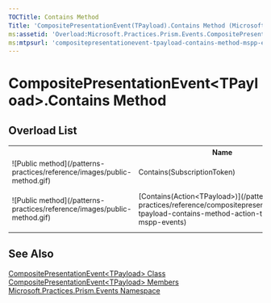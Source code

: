 ```yaml
---
TOCTitle: Contains Method
Title: 'CompositePresentationEvent(TPayload).Contains Method (Microsoft.Practices.Prism.Events)'
ms:assetid: 'Overload:Microsoft.Practices.Prism.Events.CompositePresentationEvent\`1.Contains'
ms:mtpsurl: 'compositepresentationevent-tpayload-contains-method-mspp-events.md'
---
```


# CompositePresentationEvent&lt;TPayload&gt;.Contains Method

## Overload List

<table>
<colgroup>
<col width="20%" />
<col width="40%" />
<col width="40%" />
</colgroup>
<tbody><tr>
<th>
&nbsp;
</th>
<th>Name</th>
<th>Description</th>
</tr>
<tr>
  <td>![Public method](/patterns-practices/reference/images/public-method.gif)
  </td>
  <td>Contains(SubscriptionToken)
  </td>
  <td>(Inherited from EventBase.)</td>
</tr>
<tr>
  <td>![Public method](/patterns-practices/reference/images/public-method.gif)
  </td>
  <td>[Contains(Action&lt;TPayload&gt;)](/patterns-practices/reference/compositepresentationevent-tpayload-contains-method-action-tpayload-mspp-events)</td>
  <td>
    <div>
Returns <strong>truetrue</strong> (<strong>True</strong> in Visual Basic) if there is a subscriber matching [Action&lt;T&gt;](http://msdn2.microsoft.com/en-us/library/018hxwa8).
</div>
  </td>
</tr>
</tbody>
</table>

## See Also

[CompositePresentationEvent&lt;TPayload&gt; Class](/patterns-practices/reference/compositepresentationevent-tpayload-class-mspp-events)  
[CompositePresentationEvent&lt;TPayload&gt; Members](/patterns-practices/reference/compositepresentationevent-tpayload-members-mspp-events)  
[Microsoft.Practices.Prism.Events Namespace](/patterns-practices/reference/mspp-events-namespace)  
